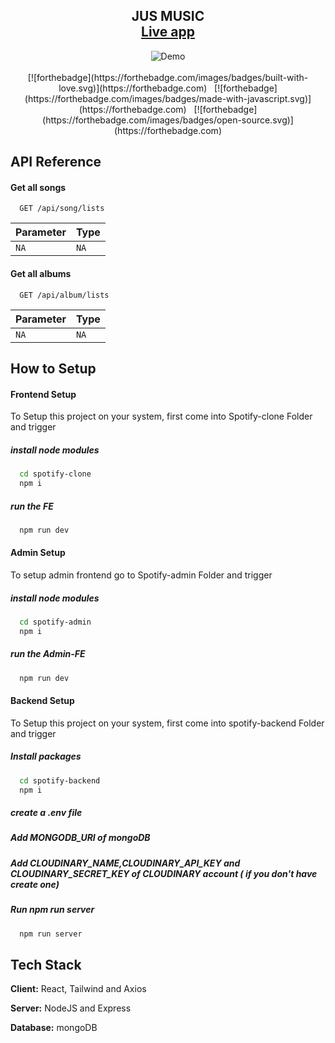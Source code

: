 <h2 align="center">
  JUS MUSIC<br/>
  <a href="https://rahul-jassal-jusmusic.vercel.app/" target="_blank">Live app</a>
</h2>
<div align="center">
  <img alt="Demo" src="./Images/readme-img1.png" />
</div>

<br/>
<center>
[![forthebadge](https://forthebadge.com/images/badges/built-with-love.svg)](https://forthebadge.com) &nbsp;
[![forthebadge](https://forthebadge.com/images/badges/made-with-javascript.svg)](https://forthebadge.com) &nbsp;
[![forthebadge](https://forthebadge.com/images/badges/open-source.svg)](https://forthebadge.com)
</center>

## API Reference

#### Get all songs

```http
  GET /api/song/lists
```

| Parameter | Type |
| :-------- | :--- |
| `NA`      | `NA` |

#### Get all albums

```http
  GET /api/album/lists
```

| Parameter | Type |
| :-------- | :--- |
| `NA`      | `NA` |

## How to Setup

#### Frontend Setup

To Setup this project on your system, first come into Spotify-clone Folder and trigger

##### install node modules

```bash
  cd spotify-clone
  npm i
```

##### run the FE

```bash
  npm run dev
```

#### Admin Setup

To setup admin frontend go to Spotify-admin Folder and trigger

##### install node modules

```bash
  cd spotify-admin
  npm i
```

##### run the Admin-FE

```bash
  npm run dev
```

#### Backend Setup

To Setup this project on your system, first come into spotify-backend Folder and trigger

##### Install packages

```bash
  cd spotify-backend
  npm i
```

##### create a .env file

##### Add MONGODB_URI of mongoDB

##### Add CLOUDINARY_NAME,CLOUDINARY_API_KEY and CLOUDINARY_SECRET_KEY of CLOUDINARY account ( if you don't have create one)

##### Run npm run server

```bash
  npm run server
```

## Tech Stack

**Client:** React, Tailwind and Axios

**Server:** NodeJS and Express

**Database:** mongoDB

